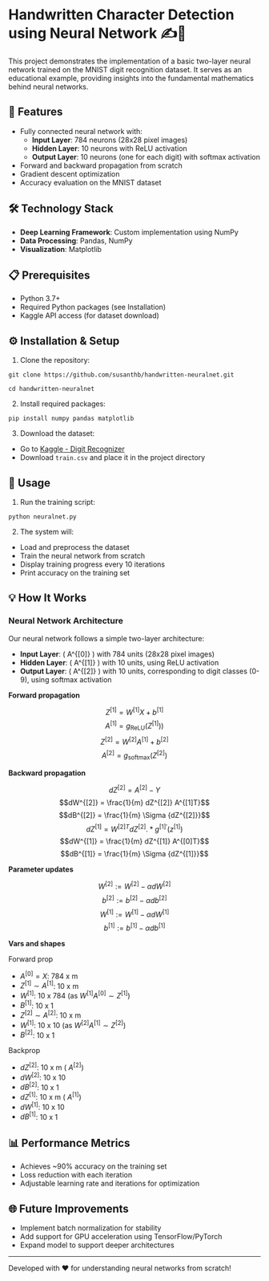 # Handwritten Character Detection using Neural Network ✍️🧠

This project demonstrates the implementation of a basic two-layer neural network trained on the MNIST digit recognition dataset. It serves as an educational example, providing insights into the fundamental mathematics behind neural networks.

## 🎯 Features

- Fully connected neural network with:
  - **Input Layer**: 784 neurons (28x28 pixel images)
  - **Hidden Layer**: 10 neurons with ReLU activation
  - **Output Layer**: 10 neurons (one for each digit) with softmax activation
- Forward and backward propagation from scratch
- Gradient descent optimization
- Accuracy evaluation on the MNIST dataset

## 🛠️ Technology Stack

- **Deep Learning Framework**: Custom implementation using NumPy
- **Data Processing**: Pandas, NumPy
- **Visualization**: Matplotlib

## 📋 Prerequisites

- Python 3.7+
- Required Python packages (see Installation)
- Kaggle API access (for dataset download)

## ⚙️ Installation & Setup

1. Clone the repository:
```
git clone https://github.com/susanthb/handwritten-neuralnet.git

cd handwritten-neuralnet
```

2. Install required packages:
```
pip install numpy pandas matplotlib
```

3. Download the dataset:
- Go to [Kaggle - Digit Recognizer](https://www.kaggle.com/competitions/digit-recognizer/data)
- Download `train.csv` and place it in the project directory

## 🚀 Usage

1. Run the training script:
```
python neuralnet.py
```

2. The system will:
- Load and preprocess the dataset
- Train the neural network from scratch
- Display training progress every 10 iterations
- Print accuracy on the training set

## 💡 How It Works

### Neural Network Architecture

Our neural network follows a simple two-layer architecture:

- **Input Layer**: \( A^{[0]} \) with 784 units (28x28 pixel images)
- **Hidden Layer**: \( A^{[1]} \) with 10 units, using ReLU activation
- **Output Layer**: \( A^{[2]} \) with 10 units, corresponding to digit classes (0-9), using softmax activation

**Forward propagation**

$$Z^{[1]} = W^{[1]} X + b^{[1]}$$
$$A^{[1]} = g_{\text{ReLU}}(Z^{[1]}))$$
$$Z^{[2]} = W^{[2]} A^{[1]} + b^{[2]}$$
$$A^{[2]} = g_{\text{softmax}}(Z^{[2]})$$

**Backward propagation**

$$dZ^{[2]} = A^{[2]} - Y$$
$$dW^{[2]} = \frac{1}{m} dZ^{[2]} A^{[1]T}$$
$$dB^{[2]} = \frac{1}{m} \Sigma {dZ^{[2]}}$$
$$dZ^{[1]} = W^{[2]T} dZ^{[2]} .* g^{[1]\prime} (z^{[1]})$$
$$dW^{[1]} = \frac{1}{m} dZ^{[1]} A^{[0]T}$$
$$dB^{[1]} = \frac{1}{m} \Sigma {dZ^{[1]}}$$

**Parameter updates**

$$W^{[2]} := W^{[2]} - \alpha dW^{[2]}$$
$$b^{[2]} := b^{[2]} - \alpha db^{[2]}$$
$$W^{[1]} := W^{[1]} - \alpha dW^{[1]}$$
$$b^{[1]} := b^{[1]} - \alpha db^{[1]}$$

**Vars and shapes**

Forward prop

- $A^{[0]} = X$: 784 x m
- $Z^{[1]} \sim A^{[1]}$: 10 x m
- $W^{[1]}$: 10 x 784 (as $W^{[1]} A^{[0]} \sim Z^{[1]}$)
- $B^{[1]}$: 10 x 1
- $Z^{[2]} \sim A^{[2]}$: 10 x m
- $W^{[1]}$: 10 x 10 (as $W^{[2]} A^{[1]} \sim Z^{[2]}$)
- $B^{[2]}$: 10 x 1

Backprop

- $dZ^{[2]}$: 10 x m ($~A^{[2]}$)
- $dW^{[2]}$: 10 x 10
- $dB^{[2]}$: 10 x 1
- $dZ^{[1]}$: 10 x m ($~A^{[1]}$)
- $dW^{[1]}$: 10 x 10
- $dB^{[1]}$: 10 x 1



## 📊 Performance Metrics

- Achieves ~90% accuracy on the training set
- Loss reduction with each iteration
- Adjustable learning rate and iterations for optimization

## 🌐 Future Improvements

- Implement batch normalization for stability
- Add support for GPU acceleration using TensorFlow/PyTorch
- Expand model to support deeper architectures

---
Developed with ❤️ for understanding neural networks from scratch!
